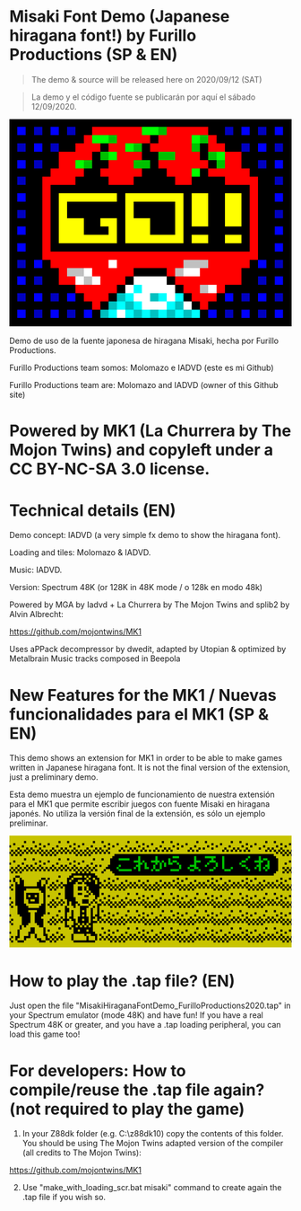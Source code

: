 # Misaki Font Demo (Japanese hiragana font!) by Furillo Productions (SP & EN)

>The demo & source will be released here on 2020/09/12 (SAT)

>La demo y el código fuente se publicarán por aquí el sábado 12/09/2020.

![alt text](https://raw.githubusercontent.com/Iadvd/RetrocomputingZXSpectrum/master/GameExamples/MisakiDemo/MisakiDemoSticker.png)

Demo de uso de la fuente japonesa de hiragana Misaki, hecha por Furillo Productions.

Furillo Productions team somos: Molomazo e IADVD (este es mi Github)

Furillo Productions team are: Molomazo and IADVD (owner of this Github site)

# Powered by MK1 (La Churrera by The Mojon Twins) and copyleft under a CC BY-NC-SA 3.0 license.

# Technical details (EN)

Demo concept: IADVD (a very simple fx demo to show the hiragana font).

Loading and tiles: Molomazo & IADVD.

Music: IADVD.

Version: Spectrum 48K (or 128K in 48K mode / o 128k en modo 48k)

Powered by MGA by Iadvd + La Churrera by The Mojon Twins and splib2 by Alvin Albrecht:

https://github.com/mojontwins/MK1

Uses aPPack decompressor by dwedit, adapted by Utopian & optimized by Metalbrain
Music tracks composed in Beepola

# New Features for the MK1 / Nuevas funcionalidades para el MK1 (SP & EN)

This demo shows an extension for MK1 in order to be able to make games written in Japanese hiragana font. It is not the final version of the extension, just a preliminary demo.

Esta demo muestra un ejemplo de funcionamiento de nuestra extensión para el MK1 que permite escribir juegos con fuente Misaki en hiragana japonés. No utiliza la versión final de la extensión, es sólo un ejemplo preliminar.

![alt text](https://raw.githubusercontent.com/Iadvd/RetrocomputingZXSpectrum/master/GameExamples/MisakiDemo/MisakiExample1.png)

# How to play the .tap file? (EN)

Just open the file "MisakiHiraganaFontDemo_FurilloProductions2020.tap" in your Spectrum emulator (mode 48K) and have fun! If you have a real Spectrum 48K or greater, and you have a .tap loading peripheral, you can load this game too! 

# For developers: How to compile/reuse the .tap file again? (not required to play the game)

1. In your Z88dk folder (e.g. C:\z88dk10) copy the contents of this folder. You should be using The Mojon Twins adapted version of the compiler (all credits to The Mojon Twins):

https://github.com/mojontwins/MK1

2. Use "make_with_loading_scr.bat misaki" command to create again the .tap file if you wish so.
